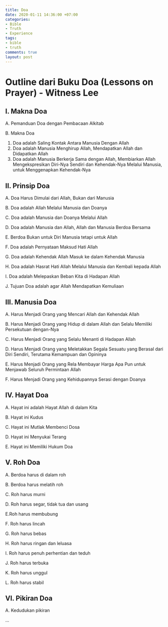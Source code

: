 ```yaml
---
title: Doa
date: 2020-01-11 14:36:00 +07:00
categories:
- Bible
- Truth
- Experience
tags:
- bible
- truth
comments: true
layout: post
---
```


# Outline dari Buku Doa (Lessons on Prayer) - Witness Lee

## I. Makna Doa
A. Pemanduan Doa dengan Pembacaan Alkitab

B. Makna Doa

1. Doa adalah Saling Kontak Antara Manusia Dengan Allah
2. Doa adalah Manusia Menghirup Allah, Mendapatkan Allah dan Didapatkan Allah
3. Doa adalah Manusia Berkerja Sama dengan Allah, Membiarkan Allah Mengekspresikan Diri-Nya Sendiri dan Kehendak-Nya Melalui Manusia, untuk Menggenapkan Kehendak-Nya

<!--more-->

## II. Prinsip Doa
A. Doa Harus Dimulai dari Allah, Bukan dari Manusia

B. Doa adalah Allah Melalui Manusia dan Doanya

C. Doa adalah Manusia dan Doanya Melalui Allah

D. Doa adalah Manusia dan Allah, Allah dan Manusia Berdoa Bersama

E. Berdoa Bukan untuk Diri Manusia tetapi untuk Allah

F. Doa adalah Pernyataan Maksud Hati Allah

G. Doa adalah Kehendak Allah Masuk ke dalam Kehendak Manusia

H. Doa adalah Hasrat Hati Allah Melalui Manusia dan Kembali kepada Allah

I. Doa adalah Melepaskan Beban Kita di Hadapan Allah

J. Tujuan Doa adalah agar Allah Mendapatkan Kemuliaan

## III. Manusia Doa

A. Harus Menjadi Orang yang Mencari Allah dan Kehendak Allah

B. Harus Menjadi Orang yang Hidup di dalam Allah dan Selalu Memiliki Persekutuan dengan-Nya

C. Harus Menjadi Orang yang Selalu Menanti di Hadapan Allah

D. Harus Menjadi Orang yang Meletakkan Segala Sesuatu yang Berasal dari Diri Sendiri, Terutama Kemampuan dan Opininya

E. Harus Menjadi Orang yang Rela Membayar Harga Apa Pun untuk Menjawab Seluruh Permintaan Allah

F. Harus Menjadi Orang yang Kehidupannya Serasi dengan Doanya

## IV. Hayat Doa

A. Hayat ini adalah Hayat Allah di dalam Kita

B. Hayat ini Kudus

C. Hayat ini Mutlak Membenci Dosa

D. Hayat ini Menyukai Terang

E. Hayat ini Memiliki Hukum Doa

## V. Roh Doa

A. Berdoa harus di dalam roh

B. Berdoa harus melatih roh

C. Roh harus murni

D. Roh harus segar, tidak tua dan usang

E.Roh harus membubung

F. Roh harus lincah

G. Roh harus bebas

H. Roh harus ringan dan leluasa

I. Roh harus penuh perhentian dan teduh

J. Roh harus terbuka

K. Roh harus unggul

L. Roh harus stabil

## VI. Pikiran Doa

A. Kedudukan pikiran

...